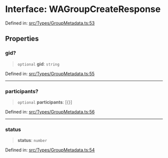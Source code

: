 # Interface: WAGroupCreateResponse

Defined in: [src/Types/GroupMetadata.ts:53](https://github.com/Fokusdotid/Baileys/blob/c2e37a764497a58082d1525ba2f083f341e3eefa/src/Types/GroupMetadata.ts#L53)

## Properties

### gid?

> `optional` **gid**: `string`

Defined in: [src/Types/GroupMetadata.ts:55](https://github.com/Fokusdotid/Baileys/blob/c2e37a764497a58082d1525ba2f083f341e3eefa/src/Types/GroupMetadata.ts#L55)

***

### participants?

> `optional` **participants**: \[\{\}\]

Defined in: [src/Types/GroupMetadata.ts:56](https://github.com/Fokusdotid/Baileys/blob/c2e37a764497a58082d1525ba2f083f341e3eefa/src/Types/GroupMetadata.ts#L56)

***

### status

> **status**: `number`

Defined in: [src/Types/GroupMetadata.ts:54](https://github.com/Fokusdotid/Baileys/blob/c2e37a764497a58082d1525ba2f083f341e3eefa/src/Types/GroupMetadata.ts#L54)
